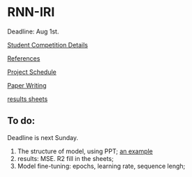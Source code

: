 # RNN-IRI

Deadline: Aug 1st.

[Student Competition Details](https://infopave.fhwa.dot.gov/Reports/LtppDataContest)


[References](https://drive.google.com/drive/folders/1Kw7P4B-bj5MVt_pr8AEQhUe3BINDGKOC)

[Project Schedule](./schedule.md)

[Paper Writing](https://docs.google.com/document/d/1ej3aIgXhci1MoVNrvUFgNPYzbM2bNJzK/edit?usp=sharing&ouid=107909472107329344864&rtpof=true&sd=true)

[results sheets](https://docs.google.com/spreadsheets/d/1pi2ytwYl5SFYpXrMrc1nt_kCFT6fHNUTdzSjcNvStEA/edit?usp=sharing)

## To do:
Deadline is next Sunday.

1. The structure of model, using PPT; [an example](https://drive.google.com/file/d/1ejwWz1p8vnJlg5Ko-gDW7QIApUGhTLHx/view?usp=sharing)
2. results: MSE. R2 fill in the sheets;
3. Model fine-tuning: epochs, learning rate, sequence lengh;
